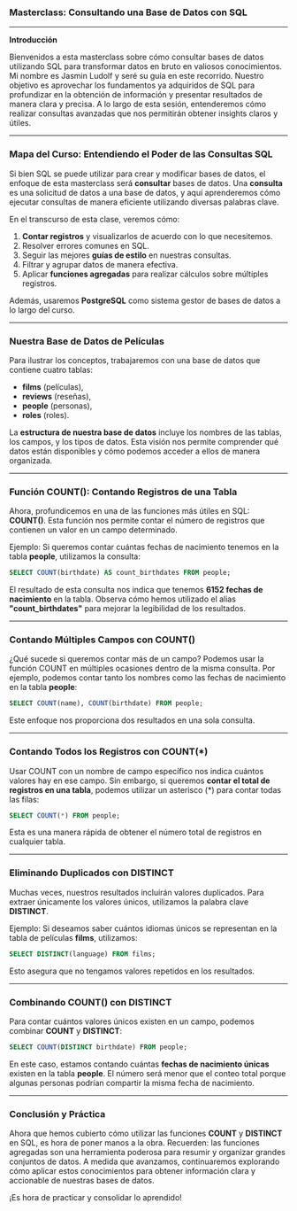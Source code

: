 ### Masterclass: **Consultando una Base de Datos con SQL**

---

**Introducción**

Bienvenidos a esta masterclass sobre cómo consultar bases de datos utilizando SQL para transformar datos en bruto en valiosos conocimientos. Mi nombre es Jasmin Ludolf y seré su guía en este recorrido. Nuestro objetivo es aprovechar los fundamentos ya adquiridos de SQL para profundizar en la obtención de información y presentar resultados de manera clara y precisa. A lo largo de esta sesión, entenderemos cómo realizar consultas avanzadas que nos permitirán obtener insights claros y útiles.

---

### **Mapa del Curso: Entendiendo el Poder de las Consultas SQL**

Si bien SQL se puede utilizar para crear y modificar bases de datos, el enfoque de esta masterclass será **consultar** bases de datos. Una **consulta** es una solicitud de datos a una base de datos, y aquí aprenderemos cómo ejecutar consultas de manera eficiente utilizando diversas palabras clave.

En el transcurso de esta clase, veremos cómo:
1. **Contar registros** y visualizarlos de acuerdo con lo que necesitemos.
2. Resolver errores comunes en SQL.
3. Seguir las mejores **guías de estilo** en nuestras consultas.
4. Filtrar y agrupar datos de manera efectiva.
5. Aplicar **funciones agregadas** para realizar cálculos sobre múltiples registros.

Además, usaremos **PostgreSQL** como sistema gestor de bases de datos a lo largo del curso.

---

### **Nuestra Base de Datos de Películas**

Para ilustrar los conceptos, trabajaremos con una base de datos que contiene cuatro tablas:
- **films** (películas),
- **reviews** (reseñas),
- **people** (personas),
- **roles** (roles).

La **estructura de nuestra base de datos** incluye los nombres de las tablas, los campos, y los tipos de datos. Esta visión nos permite comprender qué datos están disponibles y cómo podemos acceder a ellos de manera organizada.

---

### **Función COUNT(): Contando Registros de una Tabla**

Ahora, profundicemos en una de las funciones más útiles en SQL: **COUNT()**. Esta función nos permite contar el número de registros que contienen un valor en un campo determinado.

Ejemplo: Si queremos contar cuántas fechas de nacimiento tenemos en la tabla **people**, utilizamos la consulta:

```sql
SELECT COUNT(birthdate) AS count_birthdates FROM people;
```

El resultado de esta consulta nos indica que tenemos **6152 fechas de nacimiento** en la tabla. Observa cómo hemos utilizado el alias **"count_birthdates"** para mejorar la legibilidad de los resultados.

---

### **Contando Múltiples Campos con COUNT()**

¿Qué sucede si queremos contar más de un campo? Podemos usar la función COUNT en múltiples ocasiones dentro de la misma consulta. Por ejemplo, podemos contar tanto los nombres como las fechas de nacimiento en la tabla **people**:

```sql
SELECT COUNT(name), COUNT(birthdate) FROM people;
```

Este enfoque nos proporciona dos resultados en una sola consulta.

---

### **Contando Todos los Registros con COUNT(*)**

Usar COUNT con un nombre de campo específico nos indica cuántos valores hay en ese campo. Sin embargo, si queremos **contar el total de registros en una tabla**, podemos utilizar un asterisco (*) para contar todas las filas:

```sql
SELECT COUNT(*) FROM people;
```

Esta es una manera rápida de obtener el número total de registros en cualquier tabla.

---

### **Eliminando Duplicados con DISTINCT**

Muchas veces, nuestros resultados incluirán valores duplicados. Para extraer únicamente los valores únicos, utilizamos la palabra clave **DISTINCT**.

Ejemplo: Si deseamos saber cuántos idiomas únicos se representan en la tabla de películas **films**, utilizamos:

```sql
SELECT DISTINCT(language) FROM films;
```

Esto asegura que no tengamos valores repetidos en los resultados.

---

### **Combinando COUNT() con DISTINCT**

Para contar cuántos valores únicos existen en un campo, podemos combinar **COUNT** y **DISTINCT**:

```sql
SELECT COUNT(DISTINCT birthdate) FROM people;
```

En este caso, estamos contando cuántas **fechas de nacimiento únicas** existen en la tabla **people**. El número será menor que el conteo total porque algunas personas podrían compartir la misma fecha de nacimiento.

---

### **Conclusión y Práctica**

Ahora que hemos cubierto cómo utilizar las funciones **COUNT** y **DISTINCT** en SQL, es hora de poner manos a la obra. Recuerden: las funciones agregadas son una herramienta poderosa para resumir y organizar grandes conjuntos de datos. A medida que avanzamos, continuaremos explorando cómo aplicar estos conocimientos para obtener información clara y accionable de nuestras bases de datos.

¡Es hora de practicar y consolidar lo aprendido!